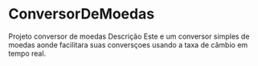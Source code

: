 # ConversorDeMoedas
Projeto conversor de moedas
Descrição
Este e um conversor simples de moedas aonde facilitara suas conversçoes usando a taxa de câmbio em tempo real.
